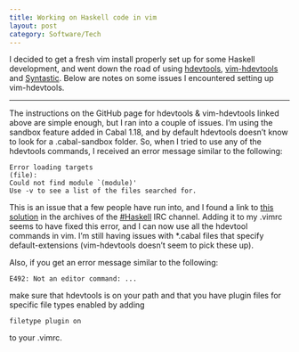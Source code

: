 ```yaml
---
title: Working on Haskell code in vim
layout: post
category: Software/Tech
---
```


I decided to get a fresh vim install properly set up for some Haskell development, and went down the road of using [hdevtools][1], [vim-hdevtools][2] and [Syntastic][3]. Below are notes on some issues I encountered setting up vim-hdevtools.

* * *

The instructions on the GitHub page for hdevtools & vim-hdevtools linked above are simple enough, but I ran into a couple of issues. I’m using the sandbox feature added in Cabal 1.18, and by default hdevtools doesn’t know to look for a .cabal-sandbox folder. So, when I tried to use any of the hdevtools commands, I received an error message similar to the following:

    Error loading targets
    (file):
    Could not find module `(module)'
    Use -v to see a list of the files searched for.

This is an issue that a few people have run into, and I found a link to [this solution][4] in the archives of the [#Haskell][5] IRC channel.
Adding it to my .vimrc seems to have fixed this error, and I can now use all the hdevtool commands in vim. I’m still having issues with 
\*.cabal files that specify default-extensions (vim-hdevtools doesn’t seem to pick these up).

Also, if you get an error message similar to the following:

    E492: Not an editor command: ...

make sure that hdevtools is on your path and that you have plugin files for specific file types enabled by adding

    filetype plugin on

to your .vimrc.

 [1]: https://github.com/bitc/hdevtools "hdevtools on GitHub"
 [2]: https://github.com/bitc/vim-hdevtools "vim-hdevtools on GitHub"
 [3]: https://github.com/scrooloose/syntastic "syntastic on GitHub"
 [4]: http://lpaste.net/94999 "vim config for hdevtools and cabal sandboxes"
 [5]: http://www.haskell.org/haskellwiki/IRC_channel "View source for IRC channel - HaskellWiki"
